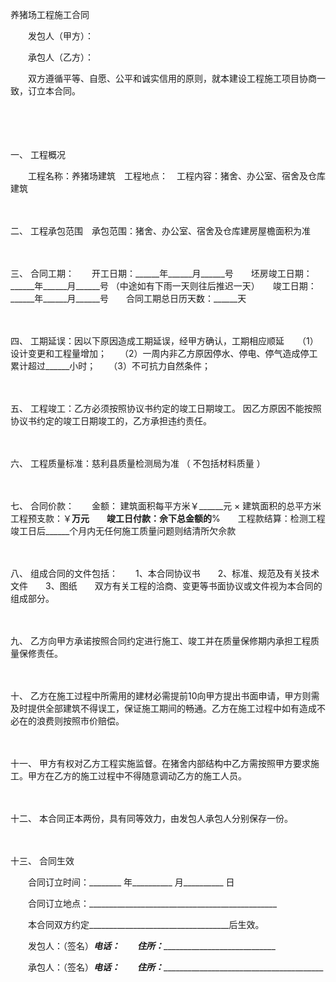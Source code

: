 



养猪场工程施工合同



 

　　发包人（甲方）：

　　承包人（乙方）：　　

　　双方遵循平等、自愿、公平和诚实信用的原则，就本建设工程施工项目协商一致，订立本合同。

　　

　　

一、
工程概况

　　工程名称：养猪场建筑　工程地点：　工程内容：猪舍、办公室、宿舍及仓库建筑

　　

二、
工程承包范围　承包范围：猪舍、办公室、宿舍及仓库建房屋檐面积为准

　　

三、
合同工期：　　开工日期：______年______月______号　　坯房竣工日期：______年______月______号 （中途如有下雨一天则往后推迟一天）　　竣工日期：______年______月______号　　合同工期总日历天数：______天

　　

四、
工期延误：因以下原因造成工期延误，经甲方确认，工期相应顺延　　（1）设计变更和工程量增加；　　（2）一周内非乙方原因停水、停电、停气造成停工累计超过______小时；　　（3）不可抗力自然条件；

　　

五、
工程竣工：乙方必须按照协议书约定的竣工日期竣工。 因乙方原因不能按照协议书约定的竣工日期竣工的，乙方承担违约责任。

　　

六、
工程质量标准：慈利县质量检测局为准 （ 不包括材料质量 ）

　　

七、
合同价款：　　金额： 建筑面积每平方米￥______元 × 建筑面积的总平方米　　工程预支款：￥______万元　　竣工日付款：佘下总金额的______%　　工程款结算：检测工程竣工日后______个月内无任何施工质量问题则结清所欠佘款

　　

八、
组成合同的文件包括：　　1、本合同协议书　　2、标准、规范及有关技术文件　　3、图纸　　双方有关工程的洽商、变更等书面协议或文件视为本合同的组成部分。

　　

九、
乙方向甲方承诺按照合同约定进行施工、竣工并在质量保修期内承担工程质量保修责任。

　　

十、
乙方在施工过程中所需用的建材必需提前10向甲方提出书面申请，甲方则需及时提供全部建筑不得误工，保证施工期间的畅通。乙方在施工过程中如有造成不必在的浪费则按照市价赔偿。

　　

十一、
甲方有权对乙方工程实施监督。在猪舍内部结构中乙方需按照甲方要求施工。甲方在乙方的施工过程中不得随意调动乙方的施工人员。

　　

十二、
本合同正本两份，具有同等效力，由发包人承包人分别保存一份。

　　

十三、
合同生效　　

　　合同订立时间：________ 年__________ 月__________ 日　　

　　合同订立地点：_______________________________________________　　

　　本合同双方约定___________________________________后生效。　　

　　发包人：（签名）_____________________________电话：__________________　　住所：_______________________________________　　

　　承包人：（签名）____________________________电话：___________________　　住所：_________________________________________________

　　